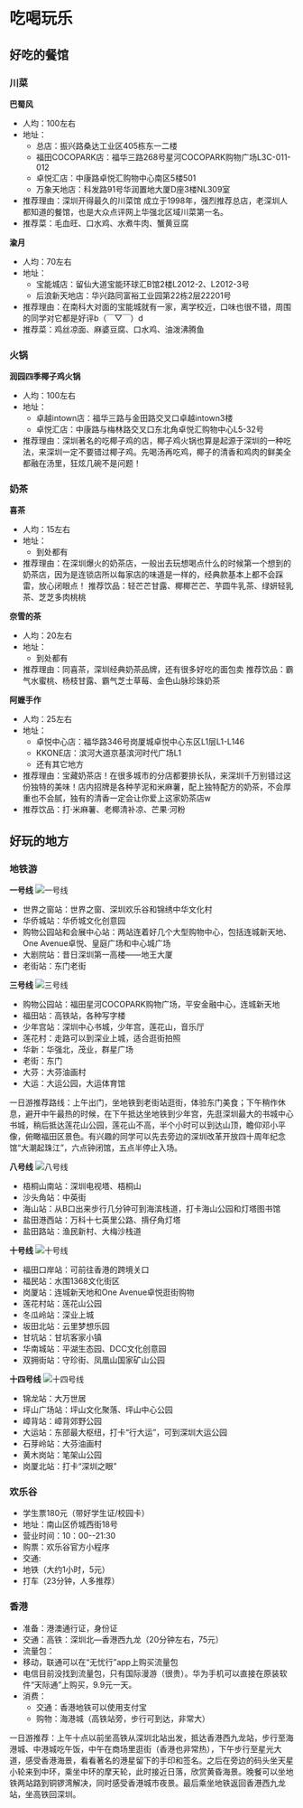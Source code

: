 # 吃喝玩乐

## 好吃的餐馆
### 川菜
**巴蜀风**
- 人均：100左右
- 地址：
  - 总店：振兴路桑达工业区405栋东一二楼
  - 福田COCOPARK店：福华三路268号星河COCOPARK购物广场L3C-011-012
  - 卓悦汇店：中康路卓悦汇购物中心南区5楼501
  - 万象天地店：科发路91号华润置地大厦D座3楼NL309室
- 推荐理由：深圳开得最久的川菜馆
    成立于1998年，强烈推荐总店，老深圳人都知道的餐馆，也是大众点评网上华强北区域川菜第一名。
- 推荐菜：毛血旺、口水鸡、水煮牛肉、蟹黄豆腐

**渝月**
- 人均：70左右
- 地址：
  - 宝能城店：留仙大道宝能环球汇B馆2楼L2012-2、L2012-3号
  - 后浪新天地店：华兴路同富裕工业园第22栋2层22201号
- 推荐理由：在南科大对面的宝能城就有一家，离学校近，口味也很不错，周围的同学对它都是好评b（￣▽￣）d
- 推荐菜：鸡丝凉面、麻婆豆腐、口水鸡、油泼沸腾鱼　

### 火锅
**润园四季椰子鸡火锅**
- 人均：100左右
- 地址：
  - 卓越intown店：福华三路与金田路交叉口卓越intown3楼
  - 卓悦汇店：中康路与梅林路交叉口东北角卓悦汇购物中心L5-32号
- 推荐理由：深圳著名的吃椰子鸡的店，椰子鸡火锅也算是起源于深圳的一种吃法，来深圳一定不要错过椰子鸡。先喝汤再吃鸡，椰子的清香和鸡肉的鲜美全都融在汤里，狂炫几碗不是问题！

### 奶茶
**喜茶**
- 人均：15左右
- 地址：
  - 到处都有
- 推荐理由：在深圳爆火的奶茶店，一般出去玩想喝点什么的时候第一个想到的奶茶店，因为是连锁店所以每家店的味道是一样的，经典款基本上都不会踩雷，放心闭眼点！
推荐饮品：轻芒芒甘露、椰椰芒芒、芋圆牛乳茶、绿妍轻乳茶、芝芝多肉桃桃

**奈雪的茶**
- 人均：20左右
- 地址：
  - 到处都有
- 推荐理由：同喜茶，深圳经典奶茶品牌，还有很多好吃的面包卖
推荐饮品：霸气水蜜桃、杨枝甘露、霸气芝士草莓、金色山脉珍珠奶茶

**阿嬷手作**
- 人均：25左右
- 地址：
  - 卓悦中心店：福华路346号岗厦城卓悦中心东区L1层L1-L146
  - KKONE店：滨河大道京基滨河时代广场L1
  - 还有其它地方
- 推荐理由：宝藏奶茶店！在很多城市的分店都要排长队，来深圳千万别错过这份独特的美味！店内招牌是各种芋泥和米麻薯，配上独特配方的奶茶，不会厚重也不会腻，独有的清香一定会让你爱上这家奶茶店w
- 推荐饮品：打·米麻薯、老椰清补凉、芒果·河粉


## 好玩的地方
### 地铁游

<div class="enhanceBlock">

**一号线**
![一号线](../../res/img/life/Play_MetroLine1.jpg)
- 世界之窗站：世界之窗、深圳欢乐谷和锦绣中华文化村
- 华侨城站：华侨城文化创意园
- 购物公园站和会展中心站：两站连着好几个大型购物中心，包括连城新天地、One Avenue卓悦、皇庭广场和中心城广场
- 大剧院站：昔日深圳第一高楼——地王大厦
- 老街站：东门老街

**三号线**
![三号线](../../res/img/life/Play_MetroLine3.jpg)
- 购物公园站：福田星河COCOPARK购物广场，平安金融中心，连城新天地
- 福田站：高铁站，各种写字楼
- 少年宫站：深圳中心书城，少年宫，莲花山，音乐厅
- 莲花村：走路可以到深业上城，适合逛街拍照
- 华新：华强北，茂业，群星广场
- 老街：东门
- 大芬：大芬油画村
- 大运：大运公园，大运体育馆

一日游推荐路线：上午出门，坐地铁到老街站逛街，体验东门美食；下午稍作休息，避开中午最热的时候，在下午抵达坐地铁到少年宫，先逛深圳最大的书城中心书城，稍后抵达莲花山公园，莲花山不高，半个小时可以到达山顶，瞻仰邓小平像，俯瞰福田区景色。有兴趣的同学可以先去旁边的深圳改革开放四十周年纪念馆“大潮起珠江”，六点钟闭馆，五点半停止入场。

**八号线**
![八号线](../../res/img/life/Play_MetroLine8.jpg)
- 梧桐山南站：深圳电视塔、梧桐山
- 沙头角站：中英街
- 海山站：从B口出来步行几分钟可到海滨栈道，打卡海山公园和灯塔图书馆
- 盐田港西站：万科十七英里公路、揹仔角灯塔
- 盐田路站：渔民新村、大梅沙栈道
 
**十号线**
![十号线](../../res/img/life/Play_MetroLine10.jpg)
- 福田口岸站：可前往香港的跨境关口
- 福民站：水围1368文化街区
- 岗厦站：连城新天地和One Avenue卓悦逛街购物
- 莲花村站：莲花山公园
- 冬瓜岭站：深业上城
- 坂田北站：云里梦想乐园
- 甘坑站：甘坑客家小镇
- 华南城站：平湖生态园、DCC文化创意园
- 双拥街站：守珍街、凤凰山国家矿山公园

**十四号线**
![十四号线](../../res/img/life/Play_MetroLine14.jpg)
- 锦龙站：大万世居
- 坪山广场站：坪山文化聚落、坪山中心公园
- 嶂背站：嶂背郊野公园
- 大运站：东部最大枢纽，打卡“行大运”，可到深圳大运公园
- 石芽岭站：大芬油画村
- 黄木岗站：笔架山公园
- 岗厦北站：打卡“深圳之眼”

</div>

### 欢乐谷
-	学生票180元（带好学生证/校园卡）
-	地址：南山区侨城西街18号
-	营业时间：10：00--21:30
-	购票：欢乐谷官方小程序
-	交通:
  - 地铁（大约1小时，5元）
  - 打车（23分钟，人多推荐）

### 香港
-	准备：港澳通行证，身份证
-	交通：高铁：深圳北—香港西九龙（20分钟左右，75元）
-	流量包：
  - 移动，联通可以在“无忧行”app上购买流量包
  - 电信目前没找到流量包，只有国际漫游（很贵）。华为手机可以直接在原装软件“天际通”上购买，9.9元一天。
- 消费：
  - 交通：香港地铁可以使用支付宝
  - 购物：海港城（高铁站旁，步行可到达，非常大）

一日游推荐：上午十点以前坐高铁从深圳北站出发，抵达香港西九龙站，步行至海港城、中港城吃午饭，中午在商场里逛街（香港也非常热），下午步行至星光大道，感受香港海景，看看著名的港星留下的手印和签名。之后在旁边的码头坐天星小轮来到中环，乘坐中环的摩天轮，此时接近日落，欣赏黄昏海景。晚餐可以坐地铁两站路到铜锣湾解决，同时感受香港城市夜景。最后乘坐地铁返回香港西九龙站，坐高铁回深圳。
